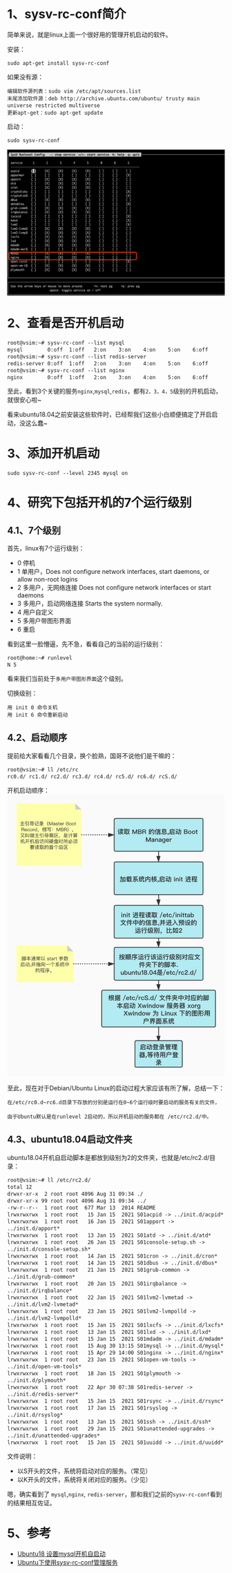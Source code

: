 # 1、sysv-rc-conf简介
简单来说，就是linux上面一个很好用的管理开机启动的软件。

安装：
```
sudo apt-get install sysv-rc-conf
```
如果没有源：
```
编辑软件源列表：sudo vim /etc/apt/sources.list
末尾添加软件源：deb http://archive.ubuntu.com/ubuntu/ trusty main universe restricted multiverse
更新apt-get：sudo apt-get update
```

启动：
```
sudo sysv-rc-conf
```

![](imgs/2021-08-31-tYlPR9.png)

# 2、查看是否开机启动
```
root@vsim:~# sysv-rc-conf --list mysql
mysql        0:off	1:off	2:on	3:on	4:on	5:on	6:off
root@vsim:~# sysv-rc-conf --list redis-server
redis-server 0:off	1:off	2:on	3:on	4:on	5:on	6:off
root@vsim:~# sysv-rc-conf --list nginx
nginx        0:off	1:off	2:on	3:on	4:on	5:on	6:off
```
至此，看到3个关键的服务`nginx`,`mysql`,`redis`，都有`2，3，4，5`级别的开机启动，就很安心啦~

看来ubuntu18.04之前安装这些软件时，已经帮我们这些小白顺便搞定了开启启动，没这么蠢~

# 3、添加开机启动
```
sudo sysv-rc-conf --level 2345 mysql on
```
# 4、研究下包括开机的7个运行级别

## 4.1、7个级别
首先，linux有7个运行级别：
* 0 停机
* 1 单用户，Does not configure network interfaces, start daemons, or allow non-root logins
* 2 多用户，无网络连接 Does not configure network interfaces or start daemons
* 3 多用户，启动网络连接 Starts the system normally.
* 4 用户自定义
* 5 多用户带图形界面
* 6 重启

看到这里一脸懵逼，先不急，看看自己的当前的运行级别：
```
root@home:~# runlevel
N 5
```
看来我们当前处于`多用户带图形界面`这个级别。

切换级别：
```
用 init 0 命令关机
用 init 6 命令重新启动
```

## 4.2、启动顺序

提前给大家看看几个目录，换个脸熟，国哥不说他们是干嘛的：
```
root@vsim:~# ll /etc/rc
rc0.d/ rc1.d/ rc2.d/ rc3.d/ rc4.d/ rc5.d/ rc6.d/ rcS.d/
```

开机启动顺序：
![](imgs/2021-08-31-ubuntu18.0开启启动流程图-V20210830.jpg)


至此，现在对于Debian/Ubuntu Linux的启动过程大家应该有所了解，总结一下：
```
在/etc/rc0.d~rc6.d目录下存放的分别是运行在0~6个运行级时要启动的服务有关的文件，

由于Ubuntu默认是在runlevel 2启动的，所以开机启动的服务都在 /etc/rc2.d/中。
```


## 4.3、ubuntu18.04启动文件夹
ubuntu18.04开机自启动脚本是都放到级别为2的文件夹，也就是/etc/rc2.d/目录：
```
root@vsim:~# ll /etc/rc2.d/
total 12
drwxr-xr-x  2 root root 4096 Aug 31 09:34 ./
drwxr-xr-x 99 root root 4096 Aug 31 09:34 ../
-rw-r--r--  1 root root  677 Mar 13  2014 README
lrwxrwxrwx  1 root root   15 Jan 15  2021 S01acpid -> ../init.d/acpid*
lrwxrwxrwx  1 root root   16 Jan 15  2021 S01apport -> ../init.d/apport*
lrwxrwxrwx  1 root root   13 Jan 15  2021 S01atd -> ../init.d/atd*
lrwxrwxrwx  1 root root   26 Jan 15  2021 S01console-setup.sh -> ../init.d/console-setup.sh*
lrwxrwxrwx  1 root root   14 Jan 15  2021 S01cron -> ../init.d/cron*
lrwxrwxrwx  1 root root   14 Jan 15  2021 S01dbus -> ../init.d/dbus*
lrwxrwxrwx  1 root root   21 Jan 15  2021 S01grub-common -> ../init.d/grub-common*
lrwxrwxrwx  1 root root   20 Jan 15  2021 S01irqbalance -> ../init.d/irqbalance*
lrwxrwxrwx  1 root root   22 Jan 15  2021 S01lvm2-lvmetad -> ../init.d/lvm2-lvmetad*
lrwxrwxrwx  1 root root   23 Jan 15  2021 S01lvm2-lvmpolld -> ../init.d/lvm2-lvmpolld*
lrwxrwxrwx  1 root root   15 Jan 15  2021 S01lxcfs -> ../init.d/lxcfs*
lrwxrwxrwx  1 root root   13 Jan 15  2021 S01lxd -> ../init.d/lxd*
lrwxrwxrwx  1 root root   15 Jan 15  2021 S01mdadm -> ../init.d/mdadm*
lrwxrwxrwx  1 root root   15 Aug 30 13:15 S01mysql -> ../init.d/mysql*
lrwxrwxrwx  1 root root   15 Apr 29 14:00 S01nginx -> ../init.d/nginx*
lrwxrwxrwx  1 root root   23 Jan 15  2021 S01open-vm-tools -> ../init.d/open-vm-tools*
lrwxrwxrwx  1 root root   18 Jan 15  2021 S01plymouth -> ../init.d/plymouth*
lrwxrwxrwx  1 root root   22 Apr 30 07:38 S01redis-server -> ../init.d/redis-server*
lrwxrwxrwx  1 root root   15 Jan 15  2021 S01rsync -> ../init.d/rsync*
lrwxrwxrwx  1 root root   17 Jan 15  2021 S01rsyslog -> ../init.d/rsyslog*
lrwxrwxrwx  1 root root   13 Jan 15  2021 S01ssh -> ../init.d/ssh*
lrwxrwxrwx  1 root root   29 Jan 15  2021 S01unattended-upgrades -> ../init.d/unattended-upgrades*
lrwxrwxrwx  1 root root   15 Jan 15  2021 S01uuidd -> ../init.d/uuidd*
```

文件说明：
* 以S开头的文件，系统将启动对应的服务。（常见）
* 以K开头的文件，系统将关闭对应的服务。（少见）

嗯，确实看到了 `mysql`,`nginx`, `redis-server`，那和我们之前的`sysv-rc-conf`看到的结果相互佐证。

# 5、参考
* [Ubuntu18 设置mysql开机自启动](https://blog.csdn.net/weixin_41760738/article/details/109598657)
* [Ubuntu下使用sysv-rc-conf管理服务](https://blog.csdn.net/gatieme/article/details/45251389)